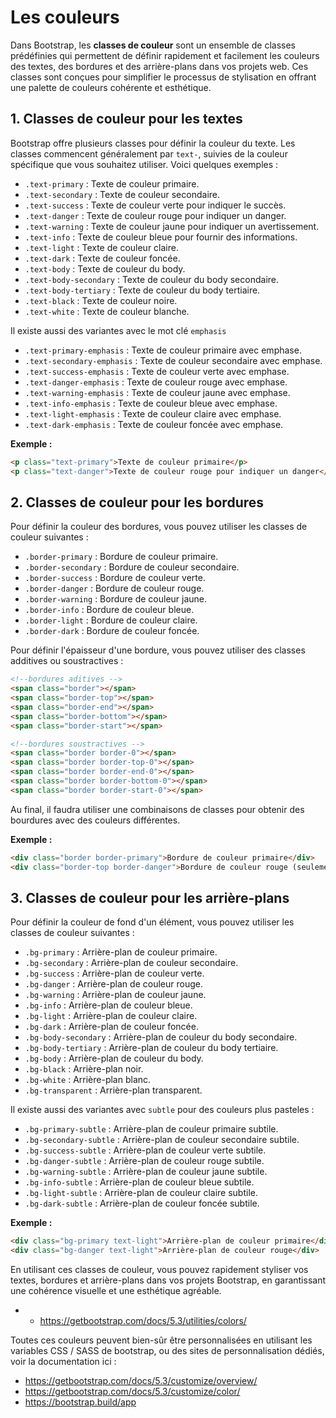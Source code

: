 # Les couleurs

Dans Bootstrap, les **classes de couleur** sont un ensemble de classes prédéfinies qui permettent de définir rapidement et facilement les couleurs des textes, des bordures et des arrière-plans dans vos projets web. Ces classes sont conçues pour simplifier le processus de stylisation en offrant une palette de couleurs cohérente et esthétique. 

## 1. Classes de couleur pour les textes

Bootstrap offre plusieurs classes pour définir la couleur du texte. Les classes commencent généralement par `text-`, suivies de la couleur spécifique que vous souhaitez utiliser. Voici quelques exemples :

- `.text-primary` : Texte de couleur primaire.
- `.text-secondary` : Texte de couleur secondaire.
- `.text-success` : Texte de couleur verte pour indiquer le succès.
- `.text-danger` : Texte de couleur rouge pour indiquer un danger.
- `.text-warning` : Texte de couleur jaune pour indiquer un avertissement.
- `.text-info` : Texte de couleur bleue pour fournir des informations.
- `.text-light` : Texte de couleur claire.
- `.text-dark` : Texte de couleur foncée.
- `.text-body` : Texte de couleur du body.
- `.text-body-secondary` : Texte de couleur du body secondaire.
- `.text-body-tertiary` : Texte de couleur du body tertiaire.
- `.text-black` : Texte de couleur noire.
- `.text-white` : Texte de couleur blanche.

Il existe aussi des variantes avec le mot clé `emphasis`

- `.text-primary-emphasis` : Texte de couleur primaire avec emphase.
- `.text-secondary-emphasis` : Texte de couleur secondaire avec emphase.
- `.text-success-emphasis` : Texte de couleur verte avec emphase.
- `.text-danger-emphasis` : Texte de couleur rouge avec emphase.
- `.text-warning-emphasis` : Texte de couleur jaune avec emphase.
- `.text-info-emphasis` : Texte de couleur bleue avec emphase.
- `.text-light-emphasis` : Texte de couleur claire avec emphase.
- `.text-dark-emphasis` : Texte de couleur foncée avec emphase.

**Exemple :**

```html
<p class="text-primary">Texte de couleur primaire</p>
<p class="text-danger">Texte de couleur rouge pour indiquer un danger</p>
```

## 2. Classes de couleur pour les bordures

Pour définir la couleur des bordures, vous pouvez utiliser les classes de couleur suivantes :

- `.border-primary` : Bordure de couleur primaire.
- `.border-secondary` : Bordure de couleur secondaire.
- `.border-success` : Bordure de couleur verte.
- `.border-danger` : Bordure de couleur rouge.
- `.border-warning` : Bordure de couleur jaune.
- `.border-info` : Bordure de couleur bleue.
- `.border-light` : Bordure de couleur claire.
- `.border-dark` : Bordure de couleur foncée.

Pour définir l'épaisseur d'une bordure, vous pouvez utiliser des classes additives ou soustractives :

```html
<!--bordures aditives --> 
<span class="border"></span>
<span class="border-top"></span>
<span class="border-end"></span>
<span class="border-bottom"></span>
<span class="border-start"></span>

<!--bordures soustractives --> 
<span class="border border-0"></span>
<span class="border border-top-0"></span>
<span class="border border-end-0"></span>
<span class="border border-bottom-0"></span>
<span class="border border-start-0"></span>
```
Au final, il faudra utiliser une combinaisons de classes pour obtenir des bourdures avec des couleurs différentes.

**Exemple :**

```html
<div class="border border-primary">Bordure de couleur primaire</div>
<div class="border-top border-danger">Bordure de couleur rouge (seulement la bordure haute)</div>
```

## 3. Classes de couleur pour les arrière-plans

Pour définir la couleur de fond d'un élément, vous pouvez utiliser les classes de couleur suivantes :

- `.bg-primary` : Arrière-plan de couleur primaire.
- `.bg-secondary` : Arrière-plan de couleur secondaire.
- `.bg-success` : Arrière-plan de couleur verte.
- `.bg-danger` : Arrière-plan de couleur rouge.
- `.bg-warning` : Arrière-plan de couleur jaune.
- `.bg-info` : Arrière-plan de couleur bleue.
- `.bg-light` : Arrière-plan de couleur claire.
- `.bg-dark` : Arrière-plan de couleur foncée.
- `.bg-body-secondary` : Arrière-plan de couleur du body secondaire.
- `.bg-body-tertiary` : Arrière-plan de couleur du body tertiaire.
- `.bg-body` : Arrière-plan de couleur du body.
- `.bg-black` : Arrière-plan noir.
- `.bg-white` : Arrière-plan blanc.
- `.bg-transparent` : Arrière-plan transparent.

Il existe aussi des variantes avec `subtle` pour des couleurs plus pasteles :

- `.bg-primary-subtle` : Arrière-plan de couleur primaire subtile.
- `.bg-secondary-subtle` : Arrière-plan de couleur secondaire subtile.
- `.bg-success-subtle` : Arrière-plan de couleur verte subtile.
- `.bg-danger-subtle` : Arrière-plan de couleur rouge subtile.
- `.bg-warning-subtle` : Arrière-plan de couleur jaune subtile.
- `.bg-info-subtle` : Arrière-plan de couleur bleue subtile.
- `.bg-light-subtle` : Arrière-plan de couleur claire subtile.
- `.bg-dark-subtle` : Arrière-plan de couleur foncée subtile.


**Exemple :**

```html
<div class="bg-primary text-light">Arrière-plan de couleur primaire</div>
<div class="bg-danger text-light">Arrière-plan de couleur rouge</div>
```

En utilisant ces classes de couleur, vous pouvez rapidement styliser vos textes, bordures et arrière-plans dans vos projets Bootstrap, en garantissant une cohérence visuelle et une esthétique agréable.

- - https://getbootstrap.com/docs/5.3/utilities/colors/

Toutes ces couleurs peuvent bien-sûr être personnalisées en utilisant les variables CSS / SASS de bootstrap, ou des sites de personnalisation dédiés, voir la documentation ici :

- https://getbootstrap.com/docs/5.3/customize/overview/
- https://getbootstrap.com/docs/5.3/customize/color/
- https://bootstrap.build/app
